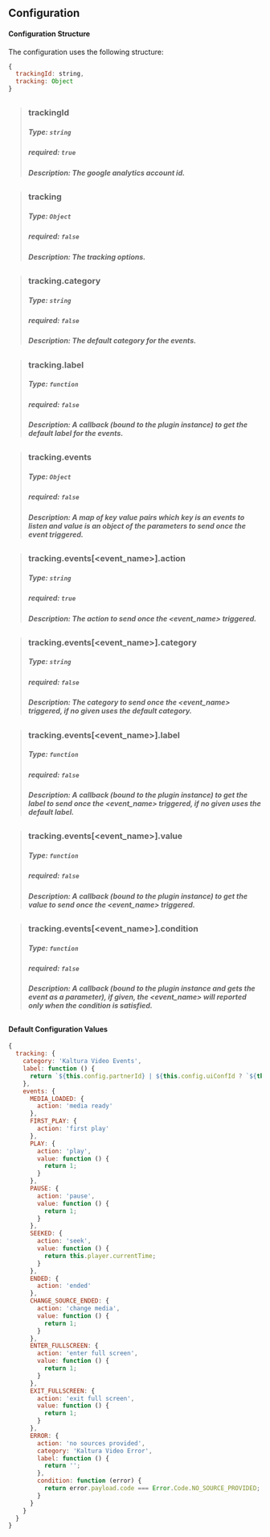 ## Configuration

#### Configuration Structure  

The configuration uses the following structure:

```js
{
  trackingId: string,
  tracking: Object
}
```
##
>### trackingId
>##### Type: `string`
>##### required: `true`
>##### Description: The google analytics account id.
##
>### tracking
>##### Type: `Object`
>##### required: `false`
>##### Description: The tracking options.
##
>### tracking.category
>##### Type: `string`
>##### required: `false`
>##### Description: The default category for the events.
##
>### tracking.label
>##### Type: `function`
>##### required: `false`
>##### Description: A callback (bound to the plugin instance) to get the default label for the events.
##
>### tracking.events
>##### Type: `Object`
>##### required: `false`
>##### Description: A map of key value pairs which key is an events to listen and value is an object of the parameters to send once the event triggered.
##
>### tracking.events[<event_name>].action
>##### Type: `string`
>##### required: `true`
>##### Description: The action to send once the <event_name> triggered.
##
>### tracking.events[<event_name>].category
>##### Type: `string`
>##### required: `false`
>##### Description: The category to send once the <event_name> triggered, if no given uses the default category.
##
>### tracking.events[<event_name>].label
>##### Type: `function`
>##### required: `false`
>##### Description: A callback (bound to the plugin instance) to get the label to send once the <event_name> triggered, if no given uses the default label.
##
>### tracking.events[<event_name>].value
>##### Type: `function`
>##### required: `false`
>##### Description: A callback (bound to the plugin instance) to get the value to send once the <event_name> triggered.
##
>### tracking.events[<event_name>].condition
>##### Type: `function`
>##### required: `false`
>##### Description: A callback (bound to the plugin instance and gets the event as a parameter), if given, the <event_name> will reported only when the condition is satisfied.
##

#### Default Configuration Values
```js
{
  tracking: {
    category: 'Kaltura Video Events',
    label: function () {
      return `${this.config.partnerId} | ${this.config.uiConfId ? `${this.config.uiConfId} | ` : ''}${this.config.entryId} | '${this.config.entryName}'`
    },
    events: {
      MEDIA_LOADED: {
        action: 'media ready'
      },
      FIRST_PLAY: {
        action: 'first play'
      },
      PLAY: {
        action: 'play',
        value: function () {
          return 1;
        }
      },
      PAUSE: {
        action: 'pause',
        value: function () {
          return 1;
        }
      },
      SEEKED: {
        action: 'seek',
        value: function () {
          return this.player.currentTime;
        }
      },
      ENDED: {
        action: 'ended'
      },
      CHANGE_SOURCE_ENDED: {
        action: 'change media',
        value: function () {
          return 1;
        }
      },
      ENTER_FULLSCREEN: {
        action: 'enter full screen',
        value: function () {
          return 1;
        }
      },
      EXIT_FULLSCREEN: {
        action: 'exit full screen',
        value: function () {
          return 1;
        }
      },
      ERROR: {
        action: 'no sources provided',
        category: 'Kaltura Video Error',
        label: function () {
          return '';
        },
        condition: function (error) {
          return error.payload.code === Error.Code.NO_SOURCE_PROVIDED;
        }
      }
    }
  }
}
```
